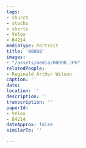 ```yaml
---
tags:
- church
- stocks
- shorts
- Velox
- B4214
mediaType: Portrait
title: '00008'
images:
- "/assets/media/00008.JPG"
relatedPeople:
- Reginald Arthur Wilson
caption: ''
date: 
location: ''
description: ''
transcription: ''
paperId:
- Velox
- B4214
dateApprox: false
similarTo: ''

---
```

